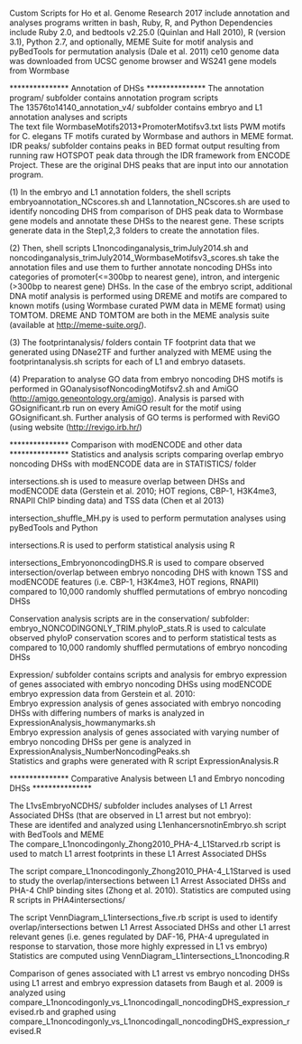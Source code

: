Custom Scripts for Ho et al. Genome Research 2017 include annotation and analyses programs written in bash, Ruby, R, and Python
Dependencies include Ruby 2.0, and bedtools v2.25.0 (Quinlan and Hall 2010), R (version 3.1), Python 2.7, and optionally, MEME Suite for motif analysis and pyBedTools for permutation analysis (Dale et al. 2011)
ce10 genome data was downloaded from UCSC genome browser and WS241 gene models from Wormbase

*************** Annotation of DHSs ***************
The annotation program/ subfolder contains annotation program scripts  
The 13576to14140_annotation_v4/ subfolder contains embryo and L1 annotation analyses and scripts  
The text file WormbaseMotifs2013+PromoterMotifsv3.txt lists PWM motifs for C. elegans TF motifs curated by Wormbase and authors in MEME format.  
IDR peaks/ subfolder contains peaks in BED format output resulting from running raw HOTSPOT peak data through the IDR framework from ENCODE Project. These are the original DHS peaks that are input into our annotation program.  

(1) In the embryo and L1 annotation folders, the shell scripts embryoannotation_NCscores.sh and L1annotation_NCscores.sh are used to identify noncoding DHS from comparison of DHS peak data to Wormbase gene models and annotate these DHSs to the nearest gene. These scripts generate data in the Step1,2,3 folders to create the annotation files.  

(2) Then, shell scripts L1noncodinganalysis_trimJuly2014.sh and noncodinganalysis_trimJuly2014_WormbaseMotifsv3_scores.sh take the annotation files and use them to further annotate noncoding DHSs into  categories of promoter(<=300bp to nearest gene), intron, and intergenic (>300bp to nearest gene) DHSs. In the case of the embryo script, additional DNA motif analysis is performed using DREME and motifs are compared to known motifs (using Wormbase curated PWM data in MEME format) using TOMTOM. DREME AND TOMTOM are both in the MEME analysis suite (available at http://meme-suite.org/).  

(3) The footprintanalysis/ folders contain TF footprint data that we generated using DNase2TF and further analyzed with MEME using the footprintanalysis.sh scripts for each of L1 and embryo datasets.  

(4) Preparation to analyse GO data from embryo noncoding DHS motifs is performed in GOanalysisofNoncodingMotifsv2.sh and AmiGO (http://amigo.geneontology.org/amigo). Analysis is parsed with GOsignificant.rb run on every AmiGO result for the motif using GOsignificant.sh. Further analysis of GO terms is performed with ReviGO (using website (http://revigo.irb.hr/)  

*************** Comparison with modENCODE and other data ***************
Statistics and analysis scripts comparing overlap embryo noncoding DHSs with modENCODE data are in STATISTICS/ folder  

intersections.sh is used to measure overlap between DHSs and modENCODE data (Gerstein et al. 2010; HOT regions, CBP-1, H3K4me3, RNAPII ChIP binding data) and TSS data (Chen et al 2013)  

intersection_shuffle_MH.py is used to perform permutation analyses using pyBedTools and Python  

intersections.R is used to perform statistical analysis using R  

intersections_EmbryononcodingDHS.R is used to compare observed intersection/overlap between embryo noncoding DHS with known TSS and modENCODE features (i.e. CBP-1, H3K4me3, HOT regions, RNAPII) compared to 10,000 randomly shuffled permutations of embryo noncoding DHSs  

Conservation analysis scripts are in the conservation/ subfolder:  
embryo_NONCODINGONLY_TRIM.phyloP_stats.R is used to calculate observed phyloP conservation scores and to perform statistical tests as compared to 10,000 randomly shuffled permutations of embryo noncoding DHSs  

Expression/ subfolder contains scripts and analysis for embryo expression of genes associated with embryo noncoding DHSs using modENCODE embryo expression data from Gerstein et al. 2010:  
Embryo expression analysis of genes associated with embryo noncoding DHSs with differing numbers of marks is analyzed in ExpressionAnalysis_howmanymarks.sh  
Embryo expression analysis of genes associated with varying number of embryo noncoding DHSs per gene is analyzed in ExpressionAnalysis_NumberNoncodingPeaks.sh  
Statistics and graphs were generated with R script ExpressionAnalysis.R  

*************** Comparative Analysis between L1 and Embryo noncoding DHSs ***************

The L1vsEmbryoNCDHS/ subfolder includes analyses of L1 Arrest Associated DHSs (that are observed in L1 arrest but not embryo):  
These are identifed and analyzed using L1enhancersnotinEmbryo.sh script with BedTools and MEME  
The compare_L1noncodingonly_Zhong2010_PHA-4_L1Starved.rb script is used to match L1 arrest footprints in these L1 Arrest Associated DHSs  

The script compare_L1noncodingonly_Zhong2010_PHA-4_L1Starved is used to study the overlap/intersections between L1 Arrest Associated DHSs and PHA-4 ChIP binding sites (Zhong et al. 2010). Statistics are computed using R scripts in PHA4intersections/  

The script VennDiagram_L1intersections_five.rb script is  used to identify overlap/intersections betwen L1 Arrest Associated DHSs and other L1 arrest relevant genes (i.e. genes regulated by DAF-16, PHA-4 upregulated in response to starvation, those more highly expressed in L1 vs embryo)  
Statistics are computed using VennDiagram_L1intersections_L1noncoding.R  

Comparison of genes associated with L1 arrest vs embryo noncoding DHSs using L1 arrest and embryo expression datasets from Baugh et al. 2009 is analyzed using compare_L1noncodingonly_vs_L1noncodingall_noncodingDHS_expression_revised.rb and graphed using compare_L1noncodingonly_vs_L1noncodingall_noncodingDHS_expression_revised.R  
